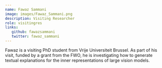 ```yaml
---
name: Fawaz Sammani
image: images/Fawaz_Sammani.png
description: Visiting Researcher
role: visitingres
links:
   github: fawazsammani
   twitter: fawaz_sammani
---
```


Fawaz is a visiting PhD student from Vrije Universiteit Brussel. As part of his visit, funded by a grant from the FWO, he is investigating how to generate textual explanations for the inner representations of large vision models.